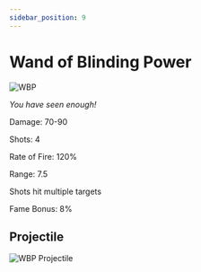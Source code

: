 ```yaml
---
sidebar_position: 9
---
```


# Wand of Blinding Power

![WBP](https://vwiki.valorserver.com/api/item/picture/wand%20of%20blinding%20power)

<i>You have seen enough!</i>

Damage: 70-90

Shots: 4

Rate of Fire: 120%

Range: 7.5

Shots hit multiple targets

Fame Bonus: 8%

## Projectile

![WBP Projectile](https://cdn.discordapp.com/attachments/953134990428868629/997619543042183299/wandofblindingpower.gif)
